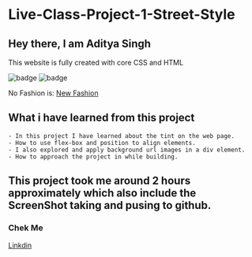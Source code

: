 # Live-Class-Project-1-Street-Style

## Hey there, I am Aditya Singh

This website is fully created with core CSS and HTML


![badge](https://img.shields.io/badge/Project2-Restorent%20-yellow)
![badge](https://img.shields.io/badge/HTML-CSS-green)


No Fashion is: [New Fashion](https://streetstylehomepagebyadi.netlify.app)



## What i have learned from this project

    - In this project I have learned about the tint on the web page.
    - How to use flex-box and position to align elements.
    - I also explored and apply background url images in a div element.
    - How to approach the project in while building.


## This project took me around 2 hours approximately which also include the ScreenShot taking and pusing to github.

### Chek Me  

[Linkdin](https://www.linkedin.com/in/codeman-aditya/)
